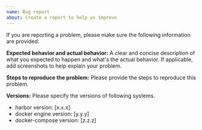 ```yaml
---
name: Bug report
about: Create a report to help us improve
---
```


If you are reporting a problem, please make sure the following information are provided:

**Expected behavior and actual behavior:**
A clear and concise description of what you expected to happen and what's the actual behavior. If applicable, add screenshots to help explain your problem.

**Steps to reproduce the problem:**
Please provide the steps to reproduce this problem.

**Versions:**
Please specify the versions of following systems.

- harbor version: [x.x.x]
- docker engine version: [y.y.y]
- docker-compose version: [z.z.z]